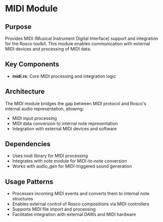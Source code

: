 # MIDI Module

## Purpose
Provides MIDI (Musical Instrument Digital Interface) support and integration for the Rosco toolkit. This module enables communication with external MIDI devices and processing of MIDI data.

## Key Components
- **midi.rs**: Core MIDI processing and integration logic

## Architecture
The MIDI module bridges the gap between MIDI protocol and Rosco's internal audio representation, allowing:
- MIDI input processing
- MIDI data conversion to internal note representation
- Integration with external MIDI devices and software

## Dependencies
- Uses nodi library for MIDI processing
- Integrates with note module for MIDI-to-note conversion
- Works with audio_gen for MIDI-triggered sound generation

## Usage Patterns
- Processes incoming MIDI events and converts them to internal note structures
- Enables external control of Rosco compositions via MIDI controllers
- Supports MIDI file import and processing
- Facilitates integration with external DAWs and MIDI hardware